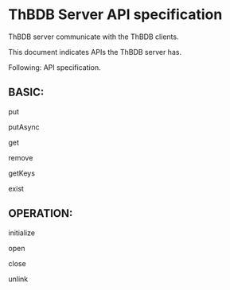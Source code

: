 # ThBDB Server API specification

ThBDB server communicate with the ThBDB clients.

This document indicates APIs the ThBDB server has.

Following: API specification.


## BASIC:
  put
  
  putAsync
  
  get
  
  remove
  
  getKeys
  
  exist


## OPERATION:

  initialize
  
  open
  
  close
  
  unlink
